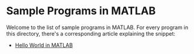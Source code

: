 # Sample Programs in MATLAB

Welcome to the list of sample programs in MATLAB. For every program in this
directory, there's a corresponding article explaining the snippet:

- [Hello World in MATLAB](https://therenegadecoder.com/code/hello-world-in-matlab/)
